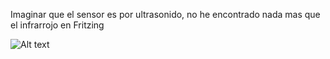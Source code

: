 Imaginar que el sensor es por ultrasonido, no he encontrado nada mas que el infrarrojo en Fritzing

![Alt text](https://raw.github.com/misuher/arduino/master/_5_Ultrasonido_buzzer/esquema.jpg?raw=true)
